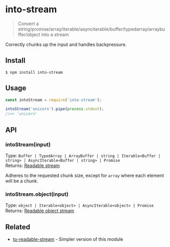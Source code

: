 # into-stream

> Convert a string/promise/array/iterable/asynciterable/buffer/typedarray/arraybuffer/object into a stream

Correctly chunks up the input and handles backpressure.

## Install

```
$ npm install into-stream
```

## Usage

```js
const intoStream = require('into-stream');

intoStream('unicorn').pipe(process.stdout);
//=> 'unicorn'
```

## API

### intoStream(input)

Type: `Buffer | TypedArray | ArrayBuffer | string | Iterable<Buffer | string> | AsyncIterable<Buffer | string> | Promise`\
Returns: [Readable stream](https://nodejs.org/api/stream.html#stream_class_stream_readable)

Adheres to the requested chunk size, except for `array` where each element will be a chunk.

### intoStream.object(input)

Type: `object | Iterable<object> | AsyncIterable<object> | Promise`\
Returns: [Readable object stream](https://nodejs.org/api/stream.html#stream_object_mode)

## Related

- [to-readable-stream](https://github.com/sindresorhus/to-readable-stream) - Simpler version of this module
